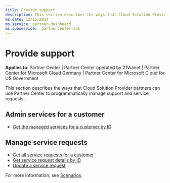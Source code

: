 ```yaml
---
title: Provide support
description: This section describes the ways that Cloud Solution Provider partners can use the Partner Center to programmatically manage support and service requests.
ms.date: 12/15/2017
ms.service: partner-dashboard
ms.subservice:  partnercenter-sdk
---
```


# Provide support

**Applies to**: Partner Center | Partner Center operated by 21Vianet | Partner Center for Microsoft Cloud Germany | Partner Center for Microsoft Cloud for US Government

This section describes the ways that Cloud Solution Provider partners can use Partner Center to programmatically manage support and service requests.

## Admin services for a customer

- [Get the managed services for a customer by ID](get-the-managed-services-for-a-customer-by-id.md)

## Manage service requests

- [Get all service requests for a customer](get-all-service-requests-for-a-customer.md)
- [Get service request details by ID](get-service-request-details-by-id.md)
- [Update a service request](update-a-service-request.md)

For more information, see [Scenarios](scenarios.md).
